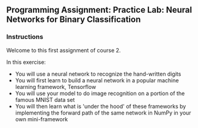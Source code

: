 ## Programming Assignment: Practice Lab: Neural Networks for Binary Classification

### Instructions

Welcome to this first assignment of course 2. 

In this exercise:  

- You will use a neural network to recognize the hand-written digits
- You will first learn to build a neural network in a popular machine learning framework, Tensorflow
- You will use your model to do image recognition on a portion of the famous MNIST data set
- You will then learn what is 'under the hood' of these frameworks by implementing the forward path of the same network in NumPy in your own mini-framework